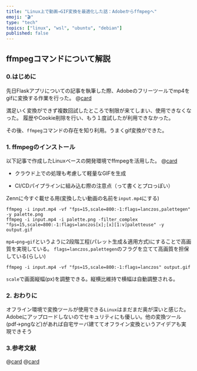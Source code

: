 ```yaml
---
title: "Linux上で動画→GIF変換を最適化した話：Adobeからffmpegへ"
emoji: "🎬"
type: "tech"
topics: ["linux", "wsl", "ubuntu", "debian"]
published: false
---
```


## ffmpegコマンドについて解説

### 0.はじめに

先日Flaskアプリについての記事を執筆した際、Adobeのフリーツールでmp4をgifに変換する作業を行った。
@[card](https://zenn.dev/nickelth/articles/outputreportpy)

満足いく変換ができず複数回試したところで制限が来てしまい、使用できなくなった。
履歴やCookie削除を行い、もう１度試したが利用できなかった。

その後、`ffmpeg`コマンドの存在を知り利用。うまくgif変換ができた。

### 1. ffmpegのインストール

以下記事で作成したLinuxベースの開発環境でffmpegを活用した。
@[card](https://zenn.dev/nickelth/articles/ubuntuenvsetup)


- クラウド上での処理も考慮して軽量なGIFを生成

- CI/CDパイプラインに組み込む際の注意点（って書くとプロっぽい）

Zennに今すぐ載せる用(変換したい動画の名前を`input.mp4`にする)
```bash:高画質版
ffmpeg -i input.mp4 -vf "fps=15,scale=800:-1:flags=lanczos,palettegen" -y palette.png
ffmpeg -i input.mp4 -i palette.png -filter_complex "fps=15,scale=800:-1:flags=lanczos[x];[x][1:v]paletteuse" -y output.gif
```
`mp4→png→gif`というように2段階工程(パレット生成＆適用方式)にすることで高画質を実現している。
`flags=lanczos,palettegen`のフラグを立てて高画質を担保している(らしい)


```bash:軽量版
ffmpeg -i input.mp4 -vf "fps=15,scale=800:-1:flags=lanczos" output.gif
```
`scale`で画面縦幅(px)を調整できる。縦横比維持で横幅は自動調整される。

### 2. おわりに
オフライン環境で変換ツールが使用できる`Linux`はまだまだ奥が深いと感じた。Adobeにアップロードしないのでセキュリティにも優しい。他の変換ツール(pdf→pngなど)があれば自宅サーバ建ててオフライン変換というアイデアも実現できそう

### 3.参考文献
@[card](https://namileriblog.com/mac/ffmpeg)
@[card](https://qiita.com/saka212/items/fae883a4030857f41c1c)
